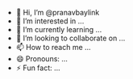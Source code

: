- 👋 Hi, I’m @pranavbaylink
- 👀 I’m interested in ...
- 🌱 I’m currently learning ...
- 💞️ I’m looking to collaborate on ...
- 📫 How to reach me ...
- 😄 Pronouns: ...
- ⚡ Fun fact: ...

<!---
pranavbaylink/pranavbaylink is a ✨ special ✨ repository because its `README.md` (this file) appears on your GitHub profile.
You can click the Preview link to take a look at your changes.
--->
